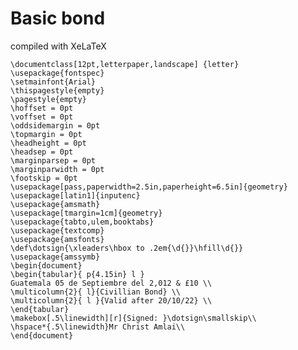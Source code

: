 # Basic bond

compiled with XeLaTeX

	\documentclass[12pt,letterpaper,landscape] {letter}
	\usepackage{fontspec}
	\setmainfont{Arial}
	\thispagestyle{empty}
	\pagestyle{empty}
	\hoffset = 0pt
	\voffset = 0pt
	\oddsidemargin = 0pt
	\topmargin = 0pt
	\headheight = 0pt
	\headsep = 0pt
	\marginparsep = 0pt
	\marginparwidth = 0pt
	\footskip = 0pt
	\usepackage[pass,paperwidth=2.5in,paperheight=6.5in]{geometry}
	\usepackage[latin1]{inputenc}
	\usepackage{amsmath}
	\usepackage[tmargin=1cm]{geometry}
	\usepackage{tabto,ulem,booktabs}
	\usepackage{textcomp}
	\usepackage{amsfonts}
	\def\dotsign{\xleaders\hbox to .2em{\d{}}\hfill\d{}}
	\usepackage{amssymb}
	\begin{document}
	\begin{tabular}{ p{4.15in} l }
	Guatemala 05 de Septiembre del 2,012 & £10 \\ 
	\multicolumn{2}{ l}{Civillian Bond} \\
	\multicolumn{2}{ l }{Valid after 20/10/22} \\
	\end{tabular} 
	\makebox[.5\linewidth][r]{Signed: }\dotsign\smallskip\\
	\hspace*{.5\linewidth}Mr Christ Amlai\\
	\end{document}
